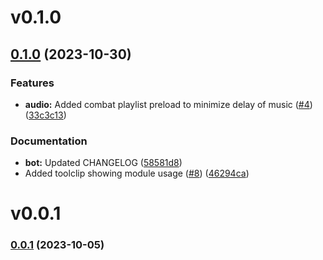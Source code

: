 # v0.1.0

## [0.1.0](https://github.com/vadanx/foundryvtt-combat-orchestrator/compare/v0.0.1...v0.1.0) (2023-10-30)


### Features

* **audio:** Added combat playlist preload to minimize delay of music ([#4](https://github.com/vadanx/foundryvtt-combat-orchestrator/issues/4)) ([33c3c13](https://github.com/vadanx/foundryvtt-combat-orchestrator/commit/33c3c132754e9c6f13af699070782e03f67906e4))


### Documentation

* **bot:** Updated CHANGELOG ([58581d8](https://github.com/vadanx/foundryvtt-combat-orchestrator/commit/58581d862f33aa05316339d8fe623475a9d30012))
* Added toolclip showing module usage ([#8](https://github.com/vadanx/foundryvtt-combat-orchestrator/issues/8)) ([46294ca](https://github.com/vadanx/foundryvtt-combat-orchestrator/commit/46294ca27e2b0ae0a8353e732ff0d833e75147cb))



# v0.0.1

### [0.0.1](https://github.com/vadanx/foundryvtt-combat-orchestrator/compare/v0.0.0...v0.0.1) (2023-10-05)



